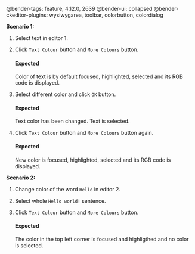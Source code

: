 @bender-tags: feature, 4.12.0, 2639
@bender-ui: collapsed
@bender-ckeditor-plugins: wysiwygarea, toolbar, colorbutton, colordialog

**Scenario 1:**

1. Select text in editor 1.

2. Click `Text Colour` button and `More Colours` button.
	#### Expected
	Color of text is by default focused, highlighted, selected and its RGB code is displayed.

3. Select different color and click `OK` button.
	#### Expected
	Text color has been changed. Text is selected.

4. Click `Text Colour` button and `More Colours` button again.
	#### Expected
	New color is focused, highlighted, selected and its RGB code is displayed.

**Scenario 2:**

1. Change color of the word `Hello` in editor 2.

2. Select whole `Hello world!` sentence.

3. Click `Text Colour` button and `More Colours` button.
	#### Expected
	The color in the top left corner is focused and highligthed and no color is selected.
